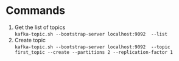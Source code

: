 # Commands
1. Get the list of topics <br>`kafka-topic.sh --bootstrap-server localhost:9092  --list`
2. Create topic <br>`kafka-topic.sh --bootstrap-server localhost:9092  --topic first_topic --create --partitions 2 --replication-factor 1`
